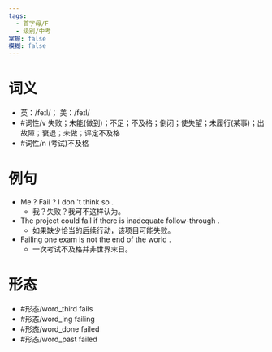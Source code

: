 ```yaml
---
tags:
  - 首字母/F
  - 级别/中考
掌握: false
模糊: false
---
```

# 词义
- 英：/feɪl/； 美：/feɪl/
- #词性/v  失败；未能(做到)；不足；不及格；倒闭；使失望；未履行(某事)；出故障；衰退；未做；评定不及格
- #词性/n  (考试)不及格
# 例句
- Me ? Fail ? I don 't think so .
	- 我？失败？我可不这样认为。
- The project could fail if there is inadequate follow-through .
	- 如果缺少恰当的后续行动，该项目可能失败。
- Failing one exam is not the end of the world .
	- 一次考试不及格并非世界末日。
# 形态
- #形态/word_third fails
- #形态/word_ing failing
- #形态/word_done failed
- #形态/word_past failed
